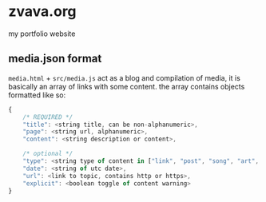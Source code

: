 # zvava.org
my portfolio website

## media.json format
`media.html` + `src/media.js` act as a blog and compilation of media, it is basically an array of links with some content. the array contains objects formatted like so:
```js
{
	/* REQUIRED */
	"title": <string title, can be non-alphanumeric>,
	"page": <string url, alphanumeric>,
	"content": <string description or content>,

	/* optional */
	"type": <string type of content in ["link", "post", "song", "art", "project"]>,
	"date": <string of utc date>,
	"url": <link to topic, contains http or https>,
	"explicit": <boolean toggle of content warning>
}
```
